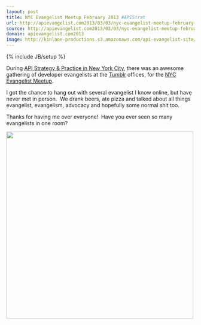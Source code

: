 ```yaml
---
layout: post
title: NYC Evangelist Meetup February 2013 #APIStrat
url: http://apievangelist.com2013/03/03/nyc-evangelist-meetup-february-2013-apistrat/
source: http://apievangelist.com2013/03/03/nyc-evangelist-meetup-february-2013-apistrat/
domain: apievangelist.com2013
image: http://kinlane-productions.s3.amazonaws.com/api-evangelist-site/blog/dev-evangelist-nyc.jpeg
---
```

{% include JB/setup %}<p>
     During <a href="http://www.apistrategyconference.com/">API Strategy &amp; Practice in New York City</a>, there was an awesome gathering of developer evangelists at the <a href="http://www.tumblr.com/dashboard">Tumblr</a> offices, for the <a href="http://www.meetup.com/nycevangelists/events/104141492/" target="_blank">NYC Evangelist Meetup</a>.
</p>
<p>
     I got the chance to hang out with several evangelist I know online, but have never met in person.  We drank beers, ate pizza and talked about all things evangelist, evangelism, advocacy and hopefully some normal shit too. 
</p>
<p>
     Thanks for having me over everyone!  Have you ever seen so many evangelists in one room?
</p>
<p>
     <a href="http://www.meetup.com/nycevangelists/events/104141492/" target="_blank"><img src="https://s3.amazonaws.com/kinlane-productions/events/api-strategy-practice-conference/pics/dev-evangelist-nyc.jpeg"  width="500" /></a>
</p>
